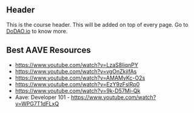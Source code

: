 ## Header
This is the course header. This will be added on top of every page. Go to [DoDAO.io](https://www.dodao.io) to know more.

## Best AAVE Resources
- https://www.youtube.com/watch?v=LzaS8IiqnPY
- https://www.youtube.com/watch?v=vgOnZkjifAs
- https://www.youtube.com/watch?v=AMAMvKc-O2s
- https://www.youtube.com/watch?v=EzY9zFslRp0
- https://www.youtube.com/watch?v=9k-D57Mi-Qk
- Aave: Developer 101 - https://www.youtube.com/watch?v=WPG7T1dFLxQ
